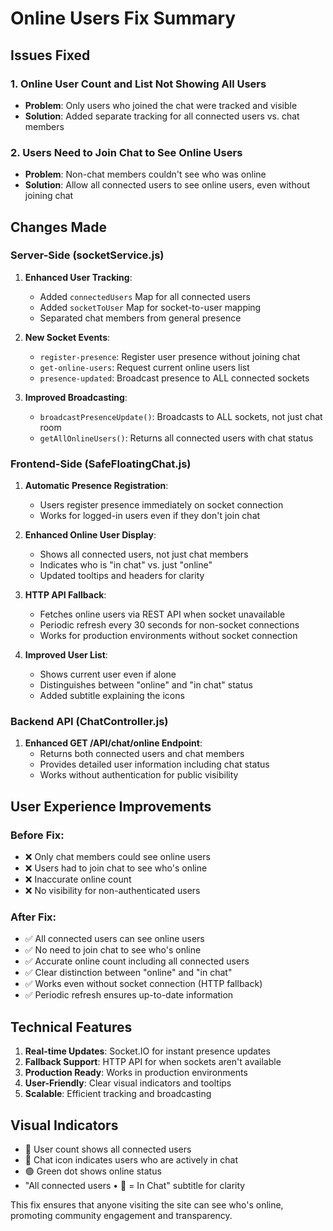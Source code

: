 # Online Users Fix Summary

## Issues Fixed

### 1. **Online User Count and List Not Showing All Users**
- **Problem**: Only users who joined the chat were tracked and visible
- **Solution**: Added separate tracking for all connected users vs. chat members

### 2. **Users Need to Join Chat to See Online Users**
- **Problem**: Non-chat members couldn't see who was online
- **Solution**: Allow all connected users to see online users, even without joining chat

## Changes Made

### Server-Side (socketService.js)

1. **Enhanced User Tracking**:
   - Added `connectedUsers` Map for all connected users
   - Added `socketToUser` Map for socket-to-user mapping
   - Separated chat members from general presence

2. **New Socket Events**:
   - `register-presence`: Register user presence without joining chat
   - `get-online-users`: Request current online users list
   - `presence-updated`: Broadcast presence to ALL connected sockets

3. **Improved Broadcasting**:
   - `broadcastPresenceUpdate()`: Broadcasts to ALL sockets, not just chat room
   - `getAllOnlineUsers()`: Returns all connected users with chat status

### Frontend-Side (SafeFloatingChat.js)

1. **Automatic Presence Registration**:
   - Users register presence immediately on socket connection
   - Works for logged-in users even if they don't join chat

2. **Enhanced Online User Display**:
   - Shows all connected users, not just chat members
   - Indicates who is \"in chat\" vs. just \"online\"
   - Updated tooltips and headers for clarity

3. **HTTP API Fallback**:
   - Fetches online users via REST API when socket unavailable
   - Periodic refresh every 30 seconds for non-socket connections
   - Works for production environments without socket connection

4. **Improved User List**:
   - Shows current user even if alone
   - Distinguishes between \"online\" and \"in chat\" status
   - Added subtitle explaining the icons

### Backend API (ChatController.js)

1. **Enhanced GET /API/chat/online Endpoint**:
   - Returns both connected users and chat members
   - Provides detailed user information including chat status
   - Works without authentication for public visibility

## User Experience Improvements

### Before Fix:
- ❌ Only chat members could see online users
- ❌ Users had to join chat to see who's online
- ❌ Inaccurate online count
- ❌ No visibility for non-authenticated users

### After Fix:
- ✅ All connected users can see online users
- ✅ No need to join chat to see who's online
- ✅ Accurate online count including all connected users
- ✅ Clear distinction between \"online\" and \"in chat\"
- ✅ Works even without socket connection (HTTP fallback)
- ✅ Periodic refresh ensures up-to-date information

## Technical Features

1. **Real-time Updates**: Socket.IO for instant presence updates
2. **Fallback Support**: HTTP API for when sockets aren't available
3. **Production Ready**: Works in production environments
4. **User-Friendly**: Clear visual indicators and tooltips
5. **Scalable**: Efficient tracking and broadcasting

## Visual Indicators

- 👥 User count shows all connected users
- 💬 Chat icon indicates users who are actively in chat
- 🟢 Green dot shows online status
- \"All connected users • 💬 = In Chat\" subtitle for clarity

This fix ensures that anyone visiting the site can see who's online, promoting community engagement and transparency.